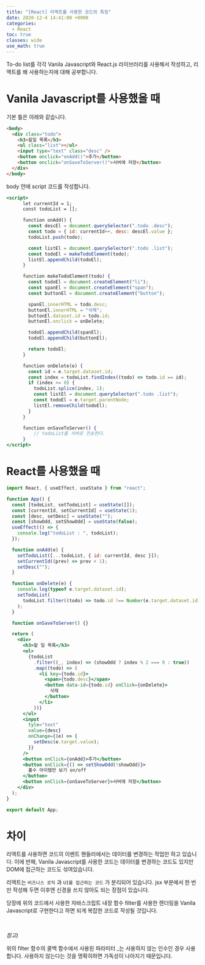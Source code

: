 ```yaml
---
title: "[React] 리액트를 사용한 코드의 특징"
date: 2020-12-4 14:41:00 +0900
categories:
  - React
toc: true
classes: wide
use_math: true
---
```


To-do list를 각각 Vanila Javascript와 React.js 라이브러리를 사용해서 작성하고, 리액트를 왜 사용하는지에 대해 공부합니다.

# Vanila Javascript를 사용했을 때

기본 틀은 아래와 같습니다.

```html
<body>
  <div class="todo">
    <h3>할일 목록</h3>
    <ul class="list"></ul>
    <input type="text" class="desc" />
    <button onclick="onAdd()">추가</button>
    <button onclick="onSaveToServer()">서버에 저장</button>
  </div>
</body>
```

body 안에 script 코드를 작성합니다.

```jsx
<script>
      let currentId = 1;
      const todoList = [];

      function onAdd() {
        const descEl = document.querySelector(".todo .desc");
        const todo = { id: currentId++, desc: descEl.value };
        todoList.push(todo);

        const listEl = document.querySelector(".todo .list");
        const todoEl = makeTodoElement(todo);
        listEl.appendChild(todoEl);
      }

      function makeTodoElement(todo) {
        const todoEl = document.createElement("li");
        const spanEl = document.createElement("span");
        const buttonEl = document.createElement("button");

        spanEl.innerHTML = todo.desc;
        buttonEl.innerHTML = "삭제";
        buttonEl.dataset.id = todo.id;
        buttonEl.onclick = onDelete;

        todoEl.appendChild(spanEl);
        todoEl.appendChild(buttonEl);

        return todoEl;
      }

      function onDelete(e) {
        const id = e.target.dataset.id;
        const index = todoList.findIndex((todo) => todo.id == id);
        if (index >= 0) {
          todoList.splice(index, 1);
          const listEl = document.querySelector(".todo .list");
          const todoEl = e.target.parentNode;
          listEl.removeChild(todoEl);
        }
      }

      function onSaveToServer() {
          // todoList를 서버로 전송한다.
      }
</script>
```

# React를 사용했을 때

```jsx
import React, { useEffect, useState } from "react";

function App() {
  const [todoList, setTodoList] = useState([]);
  const [currentId, setCurrentId] = useState(1);
  const [desc, setDesc] = useState("");
  const [showOdd, setShowOdd] = useState(false);
  useEffect(() => {
    console.log("todoList : ", todoList);
  });

  function onAdd(e) {
    setTodoList([...todoList, { id: currentId, desc }]);
    setCurrentId((prev) => prev + 1);
    setDesc("");
  }

  function onDelete(e) {
    console.log(typeof e.target.dataset.id);
    setTodoList(
      todoList.filter((todo) => todo.id !== Number(e.target.dataset.id))
    );
  }

  function onSaveToServer() {}

  return (
    <div>
      <h3>할 일 목록</h3>
      <ul>
        {todoList
          .filter((_, index) => (showOdd ? index % 2 === 0 : true))
          .map((todo) => (
            <li key={todo.id}>
              <span>{todo.desc}</span>
              <button data-id={todo.id} onClick={onDelete}>
                삭제
              </button>
            </li>
          ))}
      </ul>
      <input
        tyle="text"
        value={desc}
        onChange={(e) => {
          setDesc(e.target.value);
        }}
      />
      <button onClick={onAdd}>추가</button>
      <button onClick={() => setShowOdd(!showOdd)}>
        홀수 아이템만 보기 on/off
      </button>
      <button onClick={onSaveToServer}>서버에 저장</button>
    </div>
  );
}

export default App;
```

# 차이

리액트를 사용하면 코드의 이벤트 핸들러에서는 데이터를 변경하는 작업만 하고 있습니다. 이에 반해, Vanila Javascript를 사용한 코드는 데이터를 변경하는 코드도 있지만 DOM에 접근하는 코드도 섞여있습니다.

리액트는 `비즈니스 로직` 과 `UI를 접근하는 코드` 가 분리되어 있습니다. jsx 부분에서 한 번만 작성해 두면 이후엔 신경을 쓰지 않아도 되는 장점이 있습니다.

당장에 위의 코드에서 사용한 자바스크립트 내장 함수 filter를 사용한 렌더링을 Vanila Javascript로 구현한다고 하면 되게 복잡한 코드로 작성될 것입니다.

<br>

_참고)_

위의 filter 함수의 콜백 함수에서 사용된 파라미터 _는 사용하지 않는 인수인 경우 사용합니다. 사용하지 않는다는 것을 명확히하면 가독성이 나아지기 때문입니다.
